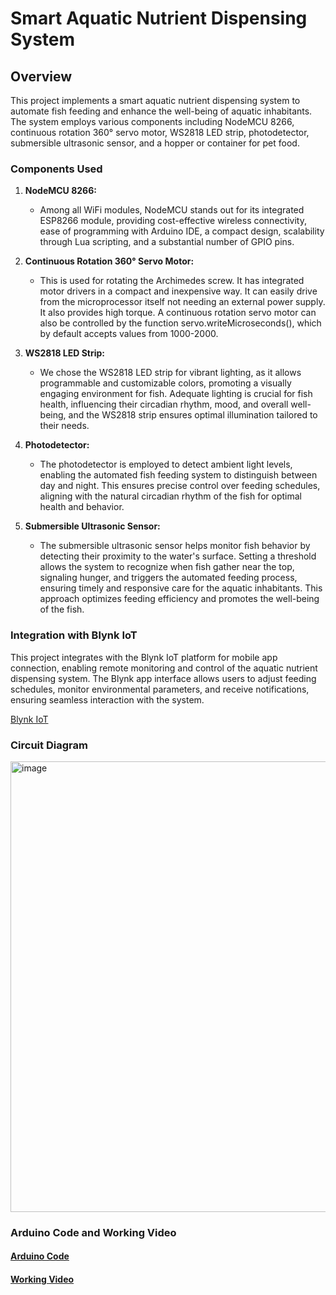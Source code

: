 # Smart Aquatic Nutrient Dispensing System

## Overview

This project implements a smart aquatic nutrient dispensing system to automate fish feeding and enhance the well-being of aquatic inhabitants. The system employs various components including NodeMCU 8266, continuous rotation 360° servo motor, WS2818 LED strip, photodetector, submersible ultrasonic sensor, and a hopper or container for pet food. 

### Components Used

1. **NodeMCU 8266:**
   - Among all WiFi modules, NodeMCU stands out for its integrated ESP8266 module, providing cost-effective wireless connectivity, ease of programming with Arduino IDE, a compact design, scalability through Lua scripting, and a substantial number of GPIO pins.

2. **Continuous Rotation 360° Servo Motor:**
   - This is used for rotating the Archimedes screw. It has integrated motor drivers in a compact and inexpensive way. It can easily drive from the microprocessor itself not needing an external power supply. It also provides high torque. A continuous rotation servo motor can also be controlled by the function servo.writeMicroseconds(), which by default accepts values from 1000-2000.

3. **WS2818 LED Strip:**
   - We chose the WS2818 LED strip for vibrant lighting, as it allows programmable and customizable colors, promoting a visually engaging environment for fish. Adequate lighting is crucial for fish health, influencing their circadian rhythm, mood, and overall well-being, and the WS2818 strip ensures optimal illumination tailored to their needs.

4. **Photodetector:**
   - The photodetector is employed to detect ambient light levels, enabling the automated fish feeding system to distinguish between day and night. This ensures precise control over feeding schedules, aligning with the natural circadian rhythm of the fish for optimal health and behavior.

5. **Submersible Ultrasonic Sensor:**
   - The submersible ultrasonic sensor helps monitor fish behavior by detecting their proximity to the water's surface. Setting a threshold allows the system to recognize when fish gather near the top, signaling hunger, and triggers the automated feeding process, ensuring timely and responsive care for the aquatic inhabitants. This approach optimizes feeding efficiency and promotes the well-being of the fish.

### Integration with Blynk IoT

This project integrates with the Blynk IoT platform for mobile app connection, enabling remote monitoring and control of the aquatic nutrient dispensing system. The Blynk app interface allows users to adjust feeding schedules, monitor environmental parameters, and receive notifications, ensuring seamless interaction with the system.

[Blynk IoT](https://blynk.io)

### Circuit Diagram
<img width="721" alt="image" src="https://github.com/Vageesh-Jayaraman/Smart-Aquatic-Nutrient-Dispensing-System/assets/143870355/9f805412-e285-4623-8c5d-a0d7f1ce60a2">

### Arduino Code and Working Video
#### [Arduino Code](Arduino_Code.txt)
#### [Working Video](Working_Video.mp4)






